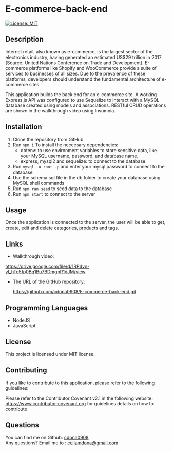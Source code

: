 # E-commerce-back-end

  [![License: MIT](https://img.shields.io/badge/License-MIT-yellow.svg)](https://opensource.org/licenses/MIT)

 ## Description

Internet retail, also known as e-commerce, is the largest sector of the electronics industry, having generated an estimated US$29 trillion in 2017 (Source: United Nations Conference on Trade and Development). E-commerce platforms like Shopify and WooCommerce provide a suite of services to businesses of all sizes. Due to the prevalence of these platforms, developers should understand the fundamental architecture of e-commerce sites.

This application builds the back end for an e-commerce site. A working Express.js API was configured to use Sequelize to interact with a MySQL database created using models and associations. RESTful CRUD operations are shown in the walkthrough video using Insomnia.

## Installation

1. Clone the repository from GitHub. 
2. Run `npm i`  To install the neccesary dependencies:
   - dotenv: to use environment variables to store sensitive data, like your MySQL username, password, and database name.
   - express, mysql2 and sequelize: to connect to the database.
3. Run `mysql -u root -p` and enter your mysql password to connect to the database
4. Use the schema.sql file in the db folder to create your database using MySQL shell commands
5. Run `npm run seed` to seed data to the database
6. Run `npm start` to connect to the server 

## Usage  

Once the application is connected to the server, the user will be able to get, create, edit and delete categories, products and tags.

## Links

* Walkthrough video:

 https://drive.google.com/file/d/1RP4vn-yl_hTe5fp0Bq1Bu7BDmgpR1dJM/view

* The URL of the GitHub repository:

  https://github.com/cdona0908/E-commerce-back-end.git

## Programming Languages

  * NodeJS
  * JavaScript

## License

  This project is licensed under MIT license. 

## Contributing
  
  If you like to contribute to this application, please refer to the following guidelines:

  Please refer to the Contributor Covenant v2.1 in the following  website: https://www.contributor-covenant.org for guidelines details on how to contribute

## Questions

  You can find me on Github: [cdona0908](https://github.com/cdona0908) <br>
  Any questions? Email me to : celiamdona@gmail.com
